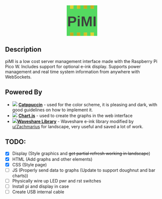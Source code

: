 <p align="center">
  <img src="/dev/img/PiMI256.png" height="100">
</p>

## Description

piMI is a low cost server management interface made with the Raspberry Pi Pico W. Includes support for optional e-ink display. Supports power management and real time system information from anywhere with WebSockets. 

## Powered By

- <img src="https://raw.githubusercontent.com/catppuccin/catppuccin/main/assets/logos/exports/1544x1544_circle.png" height="20"> [**Catppuccin**](https://github.com/catppuccin/catppuccin) - used for the color scheme, it is pleasing and dark, with good guidelines on how to implement it.
- <img src="https://www.chartjs.org/img/chartjs-logo.svg" height="20"> [**Chart.js**](https://www.chartjs.org) - used to create the graphs in the web interface
- <img src="https://styles.redditmedia.com/t5_mjvcg/styles/profileIcon_snoo16d1b197-7907-4b95-a9ce-e1a0f691c9bd-headshot.png" height="20">[**Waveshare Library**](https://www.reddit.com/r/raspberry_pi/comments/10feijl/comment/j56vb2m/?utm_source=share&utm_medium=web2x&context=3) - Waveshare e-ink library modified by [u/Zachmarius](https://www.reddit.com/user/Zachmarius/) for landscape, very useful and saved a lot of work.

## TODO:

- [x] Display (Style graphics and ~~get partial refresh working in landscape~~)
- [x] HTML (Add graphs and other elements)
- [x] CSS (Style page)
- [ ] JS (Properly send data to graphs (Update to support doughnut and bar charts))
- [ ] Physically wire up LED pwr and rst switches
- [ ] Install pi and display in case
- [ ] Create USB internal cable
